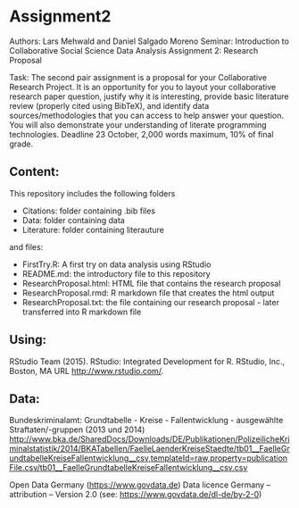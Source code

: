# Assignment2
Authors: Lars Mehwald and Daniel Salgado Moreno
Seminar: Introduction to Collaborative Social Science Data Analysis
Assignment 2: Research Proposal 

Task: The second pair assignment is a proposal for your Collaborative Research Project. It is an opportunity for you to layout your collaborative research paper question, justify why it is interesting, provide basic literature review (properly cited using BibTeX), and identify data sources/methodologies that you can access to help answer your question. You will also demonstrate your understanding of literate programming technologies. Deadline 23 October, 2,000 words maximum, 10% of final grade.

## Content: 
This repository includes the following folders 
- Citations: folder containing .bib files
- Data: folder containing data
- Literature: folder containing literauture

and files: 
- FirstTry.R: A first try on data analysis using RStudio
- README.md: the introductory file to this repository 
- ResearchProposal.html: HTML file that contains the research proposal 
- ResearchProposal.rmd: R markdown file that creates the html output
- ResearchProposal.txt: the file containing our research proposal - later transferred into R markdown file

## Using: 
RStudio Team (2015). RStudio: Integrated Development for R. RStudio, Inc., Boston, MA URL http://www.rstudio.com/.

## Data:
Bundeskriminalamt: Grundtabelle - Kreise - Fallentwicklung - ausgewählte Straftaten/-gruppen (2013 und 2014)
http://www.bka.de/SharedDocs/Downloads/DE/Publikationen/PolizeilicheKriminalstatistik/2014/BKATabellen/FaelleLaenderKreiseStaedte/tb01__FaelleGrundtabelleKreiseFallentwicklung__csv,templateId=raw,property=publicationFile.csv/tb01__FaelleGrundtabelleKreiseFallentwicklung__csv.csv

Open Data Germany (https://www.govdata.de)
Data licence Germany – attribution – Version 2.0 (see: https://www.govdata.de/dl-de/by-2-0)
